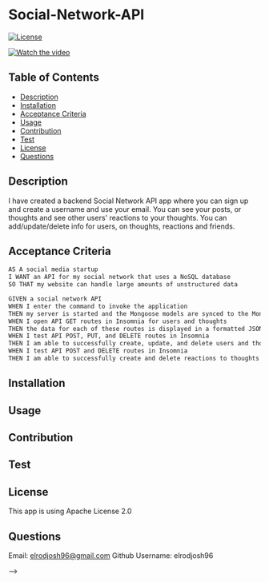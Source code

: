 # Social-Network-API

[![License](https://img.shields.io/badge/License-Apache_2.0-blue.svg)](https://opensource.org/licenses/Apache-2.0)

[![Watch the video](https://youtu.be/qYf2GPBMagI)](https://youtu.be/qYf2GPBMagI)

## Table of Contents

* [Description](#description)
* [Installation](#installation)
* [Acceptance Criteria](#acceptance_criteria)
* [Usage](#usage)
* [Contribution](#contribution)
* [Test](#test)
* [License](#license)
* [Questions](#questions)



## Description

I have created a backend Social Network API app where you can sign up and create a username and use your email. You can see your posts, or thoughts and see other users' reactions to your thoughts. You can add/update/delete info for users, on thoughts, reactions and friends.

## Acceptance Criteria

```md
AS A social media startup
I WANT an API for my social network that uses a NoSQL database
SO THAT my website can handle large amounts of unstructured data
```

```md
GIVEN a social network API
WHEN I enter the command to invoke the application
THEN my server is started and the Mongoose models are synced to the MongoDB database
WHEN I open API GET routes in Insomnia for users and thoughts
THEN the data for each of these routes is displayed in a formatted JSON
WHEN I test API POST, PUT, and DELETE routes in Insomnia
THEN I am able to successfully create, update, and delete users and thoughts in my database
WHEN I test API POST and DELETE routes in Insomnia
THEN I am able to successfully create and delete reactions to thoughts and add and remove friends to a user’s friend list
```

## Installation

## Usage

## Contribution

## Test 

## License
This app is using Apache License 2.0
## Questions
Email: 
elrodjosh96@gmail.com
Github Username:
elrodjosh96





<!-- pseudo code from office hours

<!-- // Basic File Structure
  // install dependencies
    // mongoose
    // express
  // server.js
    // get a basic server starting and listening


// Mongo Stuff
  // Models
    // User
      // thoughts ([])
        // type: Schema.Types.ObjectId,
        // ref: Thoughts model
      // friends ([])
        // type: Schema.Types.ObjectId,
        // ref: User model
        // look at activity populate 23
      // virtual
        // getter for friends.length
        // look at activity virtuals 21
    // Thoughts
      // reactions
        // linked to the reaction schema
        // like subdocuments activity 17
      // virtual
        // getter for reactions.length
        // look at activity virtuals 21
  // Schema Only
    // Reaction

// Getting Mongoose connected
  // proper connection file with db name
  // db.once in server.js

// Seed data
  // pull in models needed (Users, Thoughts)
  // Delete all users and thoughts
  // data.js
    // array of 3 users
      // empty array of thoughts
      // empty array of friends
    // array of 3 thoughts
      // empty array of reactions

// Routes
  // userRoutes
    // /users
      // getting all Users
      // creating a user
        // ezpz
    // /users/:id
      // get a single user
        // populate (friends)
        // populate (thoughts)
      // update a user
      // delete a user
    // /thoughts
      // getting all thoughts
      // creating a thought
        // create the thought first
          // find the user by username, or userId and push the thought in there

// Controllers
  // user-controller
    // one method per http method
  // thoughts-controller
    // one method per http method --> -->